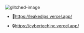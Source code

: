 ![glitched-image](https://github.com/user-attachments/assets/27e5636b-8425-4fd1-bf6d-08231e866afd)

- 🔑https://leakedips.vercel.app/

- 🔒https://cybertechinc.vercel.app/
